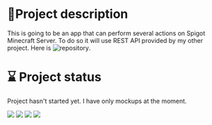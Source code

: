 # 👥Project description

This is going to be an app that can perform several actions on Spigot Minecraft Server. To do so it will use REST API provided by my other project. Here is ![repository](https://github.com/filipizydorczyk/mcapi).

# ⌛️ Project status

Project hasn't started yet. I have only mockups at the moment.

![](./assets/main-screen.png)
![](./assets/whitelist-tab-deactivated.png)
![](./assets/whitelist-tab-activated.png)
![](./assets/active-players-and-banned-tab.png)
